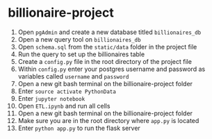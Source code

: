 # billionaire-project

1. Open `pgAdmin` and create a new database titled `billionaires_db`
1. Open a new query tool on `billionaires_db`
1. Open `schema.sql` from the `static/data` folder in the project file
1. Run the query to set up the billionaires table
1. Create a `config.py` file in the root directory of the project file
1. Within `config.py` enter your postgres username and password as variables called `username` and `password`
1. Open a new git bash terminal on the billionaire-project folder
1. Enter `source activate PythonData`
1. Enter `jupyter notebook`
1. Open `ETL.ipynb` and run all cells
1. Open a new git bash terminal on the billionaire-project folder
1. Make sure you are in the root directory where `app.py` is located
1. Enter `python app.py` to run the flask server

